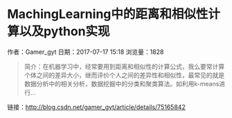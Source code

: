 # MachingLearning中的距离和相似性计算以及python实现
作者：Gamer_gyt
日期：2017-07-17 15:18
浏览量：1828
> 简介：在机器学习中，经常要用到距离和相似性的计算公式，我么要常计算个体之间的差异大小，继而评价个人之间的差异性和相似性，最常见的就是数据分析中的相关分析，数据挖掘中的分类和聚类算法。如利用k-means进行...

 链接：http://blog.csdn.net/gamer_gyt/article/details/75165842
